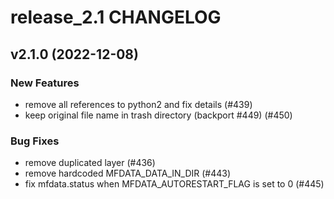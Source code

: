 # release_2.1 CHANGELOG

## v2.1.0 (2022-12-08)

### New Features

- remove all references to python2 and fix details (#439)
- keep original file name in trash directory (backport #449) (#450)

### Bug Fixes

- remove duplicated layer (#436)
- remove hardcoded MFDATA_DATA_IN_DIR (#443)
- fix mfdata.status when MFDATA_AUTORESTART_FLAG is set to 0 (#445)


